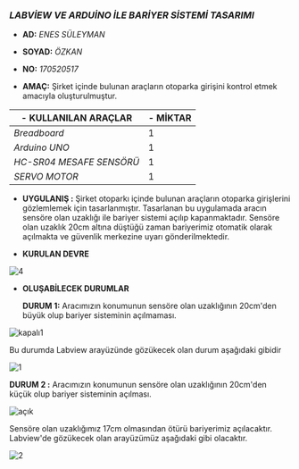 ### ***LABVİEW VE ARDUİNO İLE BARİYER SİSTEMİ TASARIMI***

-   **AD:** *ENES SÜLEYMAN*

-   **SOYAD:** *ÖZKAN*

-   **NO:** *170520517*

-   **AMAÇ:** Şirket içinde bulunan araçların otoparka girişini kontrol etmek amacıyla oluşturulmuştur.

| \- KULLANILAN ARAÇLAR    | \- MİKTAR |
|--------------------------|-----------|
| *Breadboard*             | 1         |
| *Arduino UNO*            | 1         |
| *HC-SR04 MESAFE SENSÖRÜ* | 1         |
| *SERVO MOTOR*            | 1         |

-   **UYGULANIŞ :** Şirket otoparkı içinde bulunan araçların otoparka girişlerini gözlemlemek için tasarlanmıştır. Tasarlanan bu uygulamada aracın sensöre olan uzaklığı ile bariyer sistemi açılıp kapanmaktadır. Sensöre olan uzaklık 20cm altına düştüğü zaman bariyerimiz otomatik olarak açılmakta ve güvenlik merkezine uyarı gönderilmektedir.

-   **KURULAN DEVRE**

   ![4](https://user-images.githubusercontent.com/67148688/172067904-a8dac125-038f-46ab-9534-68246c10138e.jpeg)


-   **OLUŞABİLECEK DURUMLAR**

    **DURUM 1:** Aracımızın konumunun sensöre olan uzaklığının 20cm'den büyük olup bariyer sisteminin açılmaması.

![kapalı1](https://user-images.githubusercontent.com/67148688/172067933-2bbf043a-5a0a-4875-b097-8265986cd075.jpg)


Bu durumda Labview arayüzünde gözükecek olan durum aşağıdaki gibidir

![1](https://user-images.githubusercontent.com/67148688/172067954-cf29cd87-633c-447e-925a-82c1a430901f.jpg)


   **DURUM 2 :** Aracımızın konumunun sensöre olan uzaklığının 20cm'den küçük olup bariyer sisteminin açılması.

![açık](https://user-images.githubusercontent.com/67148688/172067966-17c52e75-5ca4-4a0d-a7e6-dcbd23d4ed8f.jpg)


Sensöre olan uzaklığımız 17cm olmasından ötürü bariyerimiz açılacaktır. Labview'de gözükecek olan arayüzümüz aşağıdaki gibi olacaktır.

![2](https://user-images.githubusercontent.com/67148688/172067977-0b26f16e-c480-4d09-8c0b-e13fc85da5ba.jpg)

